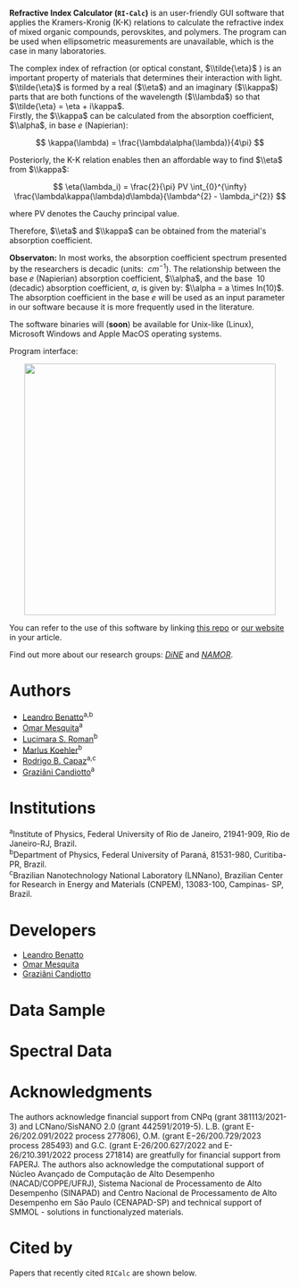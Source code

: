 

**Refractive Index Calculator (`RI-Calc`)** is an user-friendly GUI software that applies the Kramers-Kronig (K-K) relations to calculate the refractive index of mixed organic compounds, perovskites, and polymers. The program can be used when ellipsometric measurements are unavailable, which is the case
in many laboratories. 

The complex index of refraction (or optical constant, $\\tilde{\eta}$ )  is an important property of materials that determines their interaction with light. $\\tilde{\eta}$ is formed by a real ($\\eta$) and an imaginary ($\\kappa$) parts that are both functions of the wavelength ($\\lambda$) so that
$\\tilde{\eta} = \eta + i\kappa$.<br>
Firstly, the $\\kappa$ can be calculated from the absorption coefficient, $\\alpha$, in base $e$ (Napierian):

$$ \kappa(\lambda) = \frac{\lambda\alpha(\lambda)}{4\pi} $$

Posteriorly, the K-K relation enables then an affordable way to find $\\eta$ from $\\kappa$:

$$ \eta(\lambda_i) = \frac{2}{\pi} PV \int_{0}^{\infty} \frac{\lambda\kappa(\lambda)d\lambda}{\lambda^{2} - \lambda_i^{2}}   $$

where PV denotes the Cauchy principal value.

Therefore, $\\eta$ and $\\kappa$ can be obtained from the material's absorption coefficient.

**Observaton:** In most works, the absorption coefficient spectrum presented by the researchers is decadic (units: $\ cm^{-1}$). The relationship between the base $e$ (Napierian) absorption coefficient, $\\alpha$, and the base $\ 10$ (decadic) absorption coefficient, $a$, is given by: 
$\\alpha = a \times ln(10)$. The absorption coefficient in the base $e$ will be used as an input parameter in our software because it is more frequently used in the literature.

The software binaries will (**soon**) be available for Unix-like (Linux), Microsoft Windows and Apple MacOS operating systems.<br> 

Program interface:
<p align="center">  
  <img width="450em" src="https://user-images.githubusercontent.com/102557510/221597705-dc2799b4-8748-4234-9564-e0c5130c4f2c.png" />
</p>

You can refer to the use of this software by linking [this repo](https://github.com/NanoCalc/FRETCalc) or [our website](https://nanocalc.org)
in your article.

Find out more about our research groups: [*DiNE*](https://dineufpr.wixsite.com/dineufpr) and [*NAMOR*](http://sites.if.ufrj.br/namor/).

# Authors
* [Leandro Benatto](https://orcid.org/0000-0001-9976-3574)<sup>a,b</sup>
* [Omar Mesquita](https://orcid.org/0000-0002-6656-5683)<sup>a</sup>
* [Lucimara S. Roman](https://orcid.org/0000-0001-6567-5920)<sup>b</sup>
* [Marlus Koehler](https://orcid.org/0000-0001-9935-5060)<sup>b</sup>
* [Rodrigo B. Capaz](https://orcid.org/0000-0001-5770-5026)<sup>a,c</sup>
* [Graziâni Candiotto](https://orcid.org/0000-0001-6755-660X)<sup>a</sup>

# Institutions
<sup>a</sup>Institute of  Physics, Federal University of Rio de Janeiro, 21941-909, Rio de Janeiro-RJ, Brazil.<br>
<sup>b</sup>Department of Physics, Federal University of Paraná, 81531-980, Curitiba-PR, Brazil.<br>
<sup>c</sup>Brazilian Nanotechnology National Laboratory (LNNano), Brazilian Center for Research in Energy and Materials (CNPEM), 13083-100, Campinas- SP, Brazil.<br/>

# Developers
* [Leandro Benatto](https://github.com/LeandroBenatto)
* [Omar Mesquita](https://github.com/OmarMesqq)
* [Graziâni Candiotto](https://github.com/gcandiotto)

# Data Sample


# Spectral Data


# Acknowledgments
The authors acknowledge financial support from CNPq (grant 381113/2021-3) and LCNano/SisNANO 2.0 (grant 442591/2019-5). L.B. (grant E-26/202.091/2022 process 277806), O.M. (grant E$-$26/200.729/2023 process 285493) and G.C. (grant E-26/200.627/2022 and E-26/210.391/2022 process 271814) are greatfully for financial support from FAPERJ. The authors also acknowledge the computational support of Núcleo Avançado de Computação de Alto Desempenho (NACAD/COPPE/UFRJ), Sistema Nacional de Processamento de Alto Desempenho (SINAPAD) and Centro Nacional de Processamento de Alto Desempenho em São Paulo (CENAPAD-SP) and technical support of SMMOL - solutions in functionalyzed materials.

# Cited by

Papers that recently cited `RICalc` are shown below.
<!-- [![DOI:<your number>](http://img.shields.io/badge/DOI-<your number>-<colour hexcode>.svg)](<doi link>) -->
<!-- exemplo [![DOI:10.1101/2021.01.08.425840](http://img.shields.io/badge/DOI-10.1101/2021.01.08.425840-B31B1B.svg)](https://doi.org/10.1101/2021.01.08.425840) -->
